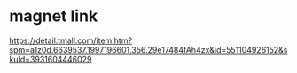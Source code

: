 # magnet link

https://detail.tmall.com/item.htm?spm=a1z0d.6639537.1997196601.356.29e17484fAh4zx&id=551104926152&skuId=3931604446029